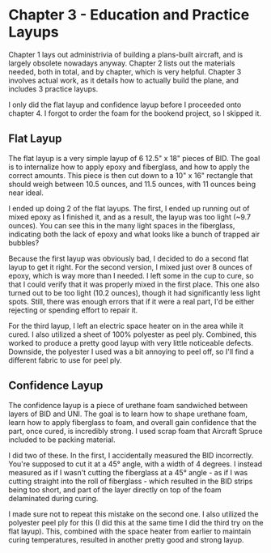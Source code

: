 # Chapter 3 - Education and Practice Layups

Chapter 1 lays out administrivia of building a plans-built aircraft, and is largely obsolete nowadays anyway. Chapter 2 lists out the materials needed, both in total, and by chapter, which is very helpful. Chapter 3 involves actual work, as it details how to actually build the plane, and includes 3 practice layups.

I only did the flat layup and confidence layup before I proceeded onto chapter 4. I forgot to order the foam for the bookend project, so I skipped it.

## Flat Layup

The flat layup is a very simple layup of 6 12.5" x 18" pieces of BID. The goal is to internalize how to apply epoxy and fiberglass, and how to apply the correct amounts. This piece is then cut down to a 10" x 16" rectangle that should weigh between 10.5 ounces, and 11.5 ounces, with 11 ounces being near ideal.

I ended up doing 2 of the flat layups. The first, I ended up running out of mixed epoxy as I finished it, and as a result, the layup was too light (~9.7 ounces). You can see this in the many light spaces in the fiberglass, indicating both the lack of epoxy and what looks like a bunch of trapped air bubbles?

Because the first layup was obviously bad, I decided to do a second flat layup to get it right. For the second version, I mixed just over 8 ounces of epoxy, which is way more than I needed. I left some in the cup to cure, so that I could verify that it was properly mixed in the first place. This one also turned out to be too light (10.2 ounces), though it had significantly less light spots. Still, there was enough errors that if it were a real part, I'd be either rejecting or spending effort to repair it.

For the third layup, I left an electric space heater on in the area while it cured. I also utilized a sheet of 100% polyester as peel ply. Combined, this worked to produce a pretty good layup with very little noticeable defects. Downside, the polyester I used was a bit annoying to peel off, so I'll find a different fabric to use for peel ply.

## Confidence Layup

The confidence layup is a piece of urethane foam sandwiched between layers of BID and UNI. The goal is to learn how to shape urethane foam, learn how to apply fiberglass to foam, and overall gain confidence that the part, once cured, is incredibly strong. I used scrap foam that Aircraft Spruce included to be packing material.

I did two of these. In the first, I accidentally measured the BID incorrectly. You're supposed to cut it at a 45° angle, with a width of 4 degrees. I instead measured as if I wasn't cutting the fiberglass at a 45° angle - as if I was cutting straight into the roll of fiberglass - which resulted in the BID strips being too short, and part of the layer directly on top of the foam delaminated during curing.

I made sure not to repeat this mistake on the second one. I also utilized the polyester peel ply for this (I did this at the same time I did the third try on the flat layup). This, combined with the space heater from earlier to maintain curing temperatures, resulted in another pretty good and strong layup. 
